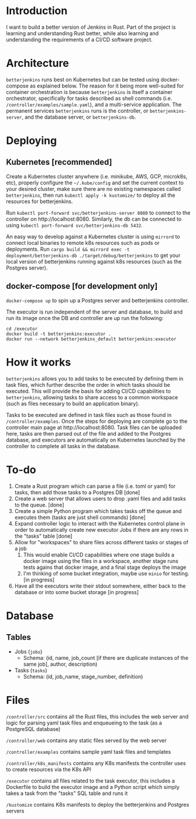 # Introduction

I want to build a better version of Jenkins in Rust. Part of the project is learning and understanding Rust better, while also learning and understanding the requirements of a CI/CD software project.

# Architecture

`betterjenkins` runs best on Kubernetes but can be tested using docker-compose as explained below. The reason for it being more well-suited for container orchestration is because `betterjenkins` is itself a container orchestrator, specifically for tasks described as shell commands (i.e. `/controller/examples/sample.yaml`), and a multi-service application. The permanent services `betterjenkins` runs is the controller, or `betterjenkins-server`, and the database server, or `betterjenkins-db`.

# Deploying

## Kubernetes [recommended]

Create a Kubernetes cluster anywhere (i.e. minikube, AWS, GCP, microk8s, etc), properly configure the `~/.kube/config` and set the current context to your desired cluster, make sure there are no existing namespaces called `betterjenkins`, then run `kubectl apply -k kustomize/` to deploy all the resources for betterjenkins.

Run `kubectl port-forward svc/betterjenkins-server 8080` to connect to the controller on http://localhost:8080. Similarly, the db can be connected to using `kubectl port-forward svc/betterjenkins-db 5432`.

An easy way to develop against a Kubernetes cluster is using `mirrord` to connect local binaries to remote k8s resources such as pods or deployments. Run `cargo build && mirrord exec -t deployment/betterjenkins-db ./target/debug/betterjenkins` to get your local version of betterjenkins running against k8s resources (such as the Postgres server).

## docker-compose [for development only]
`docker-compose up` to spin up a Postgres server and betterjenkins controller.

The executor is run independent of the server and database, to build and run its image once the DB and controller are up run the following:
```
cd /executor
docker build -t betterjenkins:executor .
docker run --network betterjenkins_default betterjenkins:executor
```

# How it works

`betterjenkins` allows you to add tasks to be executed by defining them in task files, which further describe the order in which tasks should be executed. This will provide the basis for adding CI/CD capabilities to `betterjenkins`, allowing tasks to share access to a common workspace (such as files necessary to build an application binary).

Tasks to be executed are defined in task files such as those found in `/controller/examples`. Once the steps for deploying are complete go to the controller main page at http://localhost:8080. Task files can be uploaded here, tasks are then parsed out of the file and added to the Postgres database, and executors are automatically on Kubernetes launched by the controller to complete all tasks in the database.

# To-do
1. Create a Rust program which can parse a file (i.e. toml or yaml) for tasks, then add those tasks to a Postgres DB [done]
2. Create a web server that allows users to drop .yaml files and add tasks to the queue. [done]
3. Create a simple Python program which takes tasks off the queue and executes them (tasks are just shell commands) [done]
4. Expand controller logic to interact with the Kubernetes control plane in order to automatically create new executor Jobs if there are any rows in the "tasks" table [done]
5. Allow for "workspaces" to share files across different tasks or stages of a job
   1. This would enable CI/CD capabilities where one stage builds a docker image using the files in a workspace, another stage runs tests agains that docker image, and a final stage deploys the image
   2. I'm thinking of some bucket integration, maybe use `minio` for testing. [in progress]
6. Have all the executors write their stdout somewhere, either back to the database or into some bucket storage [in progress]

# Database

## Tables
- Jobs (`jobs`)
  - Schema: (id, name, job_count [if there are duplicate instances of the same job], author, description)
- Tasks (`tasks`)
  - Schema: (id, job_name, stage_number, definition)


# Files
`/controller/src` contains all the Rust files, this includes the web server and logic for parsing yaml task files and enqueueing to the task (as a PostgreSQL database)

`/controller/web` contains any static files served by the web server

`/controller/examples` contains sample yaml task files and templates

`/controller/k8s_manifests` contains any K8s manifests the controller uses to create resources via the K8s API

`/executor` contains all files related to the task executor, this includes a Dockerfile to build the executor image and a Python script which simply takes a task from the "tasks" SQL table and runs it

`/kustomize` contains K8s manifests to deploy the betterjenkins and Postgres servers